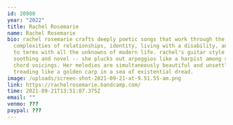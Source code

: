 ```yaml
---
id: 20980
year: "2022"
title: Rachel Rosemarie
name: Rachel Rosemarie
bio: rachel rosemarie crafts deeply poetic songs that work through the
  complexities of relationships, identity, living with a disability, and coming
  to terms with all the unknowns of modern life. rachel's guitar style is
  soothing and novel -- she plucks out arpeggios like a harpist among soft jazz
  chord voicings. Her melodies are simultaneously beautiful and unsettling,
  treading like a golden carp in a sea of existential dread.
image: /uploads/screen-shot-2021-09-21-at-9.51.55-am.png
link: https://rachelrosemarie.bandcamp.com/
time: 2021-09-21T13:51:07.375Z
email: ""
venmo: ???
paypal: ???
---
```

